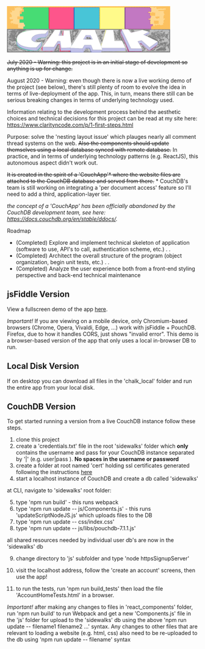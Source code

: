 ![Chalk](assets/chalkLogoTwoTanSmall.png?raw=true "Chalk")

~~July 2020 - Warning: this project is in an initial stage of development so anything is up for change.~~

August 2020 - Warning: even though there is now a live working demo of the project (see below), there's still plenty of room to evolve the idea in terms of live-deployment of the app. This, in turn, means there still can be serious breaking changes in terms of underlying technology used.

Information relating to the development process behind the aesthetic choices and technical decisions for this project can be read at my site here: https://www.clarityncode.com/p/1-first-steps.html

Purpose: solve the 'nesting layout issue' which plauges nearly all comment thread systems on the web. ~~Also the components should update themselves using a local database synced with remote database.~~ In practice, and in terms of underlying technology patterns (e.g. ReactJS), this autonomous aspect didn't work out.

~~It is created in the spirit of a 'CouchApp'* where the website files are attached to the CouchDB database and served from there.~~ * CouchDB's team is still working on integrating a 'per document access' feature so I'll need to add a third, application-layer tier.

*the concept of a 'CouchApp' has been officially abandoned by the CouchDB development team, see here: https://docs.couchdb.org/en/stable/ddocs/.*


Roadmap

* (Completed) Explore and implement technical skeleton of application (software to use, API's to call, authentication scheme, etc.)
.
.
* (Completed) Architect the overall structure of the program (object organization, begin unit tests, etc.)
.
.
* (Completed) Analyze the user experience both from a front-end styling perspective and back-end technical maintenance

## jsFiddle Version

View a fullscreen demo of the app [here](https://jsfiddle.net/waonder/ay1r8opL/5/show). 

*Important!* If you are viewing on a mobile device, only Chromium-based browsers (Chrome, Opera, Vivaldi, Edge, ...) work with jsFiddle + PouchDB. Firefox, due to how it handles CORS, just shows "invalid error". This demo is a browser-based version of the app that only uses a local in-browser DB to run.

## Local Disk Version

If on desktop you can download all files in the 'chalk_local' folder and run the entire app from your local disk.

## CouchDB Version

To get started running a version from a live CouchDB instance follow these steps.
1. clone this project
2. create a 'credentials.txt' file in the root 'sidewalks' folder which **only** contains the username and pass for your CouchDB instance separated by '|' (e.g. user|pass ). **No spaces in the username or password**
3. create a folder at root named 'cert' holding ssl certificates generated following the instructions [here](https://docs.couchdb.org/en/stable/config/http.html#https-ssl-tls-options)
4. start a localhost instance of CouchDB and create a db called 'sidewalks'

at CLI, navigate to 'sidewalks' root folder:

5. type 'npm run build' - this runs webpack
6. type 'npm run update -- js/Components.js' - this runs 'updateScriptNodeJS.js' which uploads files to the DB
7. type 'npm run update -- css/index.css'
8. type 'npm run update -- js/libs/pouchdb-7.1.1.js'

all shared resources needed by individual user db's are now in the 'sidewalks' db

9. change directory to 'js' subfolder and type 'node httpsSignupServer'
10. visit the localhost address, follow the 'create an account' screens, then use the app!

11. to run the tests, run 'npm run build_tests' then load the file 'AccountHomeTests.html' in a browser.

*Important!* after making any changes to files in 'react_components' folder, run 'npm run build' to run Webpack and get a new 'Components.js' file in the 'js' folder for upload to the 'sidewalks' db using the above 'npm run update -- filename1 filename2 ...' syntax. Any changes to other files that are relevant to loading a website (e.g. html, css) also need to be re-uploaded to the db using 'npm run update -- filename' syntax
